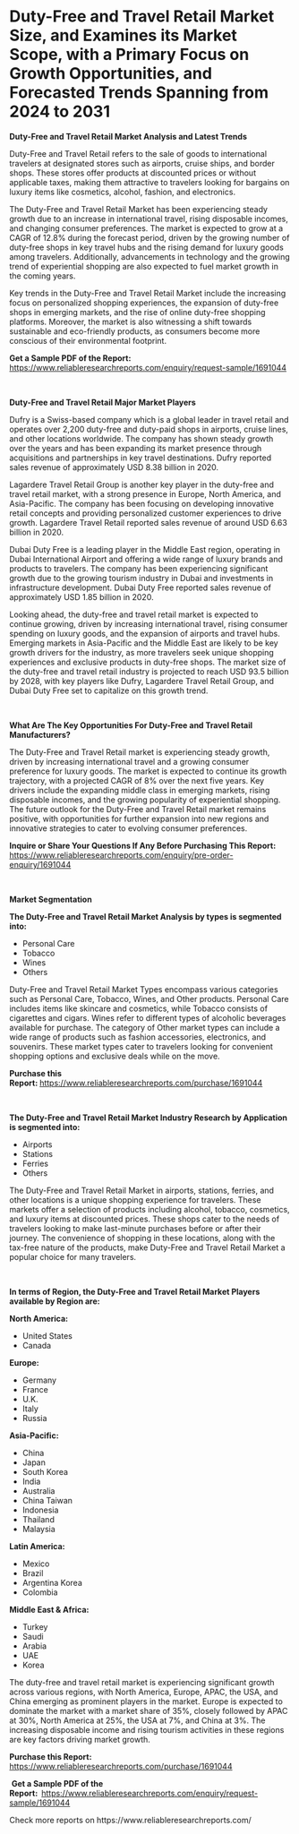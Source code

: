 <p><h1>Duty-Free and Travel Retail Market Size, and Examines its Market Scope, with a Primary Focus on Growth Opportunities, and Forecasted Trends Spanning from 2024 to 2031</h1></p><p><strong>Duty-Free and Travel Retail Market Analysis and Latest Trends</strong></p>
<p><p>Duty-Free and Travel Retail refers to the sale of goods to international travelers at designated stores such as airports, cruise ships, and border shops. These stores offer products at discounted prices or without applicable taxes, making them attractive to travelers looking for bargains on luxury items like cosmetics, alcohol, fashion, and electronics.</p><p>The Duty-Free and Travel Retail Market has been experiencing steady growth due to an increase in international travel, rising disposable incomes, and changing consumer preferences. The market is expected to grow at a CAGR of 12.8% during the forecast period, driven by the growing number of duty-free shops in key travel hubs and the rising demand for luxury goods among travelers. Additionally, advancements in technology and the growing trend of experiential shopping are also expected to fuel market growth in the coming years.</p><p>Key trends in the Duty-Free and Travel Retail Market include the increasing focus on personalized shopping experiences, the expansion of duty-free shops in emerging markets, and the rise of online duty-free shopping platforms. Moreover, the market is also witnessing a shift towards sustainable and eco-friendly products, as consumers become more conscious of their environmental footprint.</p></p>
<p><strong>Get a Sample PDF of the Report:&nbsp;</strong> <a href="https://www.reliableresearchreports.com/enquiry/request-sample/1691044">https://www.reliableresearchreports.com/enquiry/request-sample/1691044</a></p>
<p>&nbsp;</p>
<p><strong>Duty-Free and Travel Retail Major Market Players</strong></p>
<p><p>Dufry is a Swiss-based company which is a global leader in travel retail and operates over 2,200 duty-free and duty-paid shops in airports, cruise lines, and other locations worldwide. The company has shown steady growth over the years and has been expanding its market presence through acquisitions and partnerships in key travel destinations. Dufry reported sales revenue of approximately USD 8.38 billion in 2020.</p><p>Lagardere Travel Retail Group is another key player in the duty-free and travel retail market, with a strong presence in Europe, North America, and Asia-Pacific. The company has been focusing on developing innovative retail concepts and providing personalized customer experiences to drive growth. Lagardere Travel Retail reported sales revenue of around USD 6.63 billion in 2020.</p><p>Dubai Duty Free is a leading player in the Middle East region, operating in Dubai International Airport and offering a wide range of luxury brands and products to travelers. The company has been experiencing significant growth due to the growing tourism industry in Dubai and investments in infrastructure development. Dubai Duty Free reported sales revenue of approximately USD 1.85 billion in 2020.</p><p>Looking ahead, the duty-free and travel retail market is expected to continue growing, driven by increasing international travel, rising consumer spending on luxury goods, and the expansion of airports and travel hubs. Emerging markets in Asia-Pacific and the Middle East are likely to be key growth drivers for the industry, as more travelers seek unique shopping experiences and exclusive products in duty-free shops. The market size of the duty-free and travel retail industry is projected to reach USD 93.5 billion by 2028, with key players like Dufry, Lagardere Travel Retail Group, and Dubai Duty Free set to capitalize on this growth trend.</p></p>
<p>&nbsp;</p>
<p><strong>What Are The Key Opportunities For Duty-Free and Travel Retail Manufacturers?</strong></p>
<p><p>The Duty-Free and Travel Retail market is experiencing steady growth, driven by increasing international travel and a growing consumer preference for luxury goods. The market is expected to continue its growth trajectory, with a projected CAGR of 8% over the next five years. Key drivers include the expanding middle class in emerging markets, rising disposable incomes, and the growing popularity of experiential shopping. The future outlook for the Duty-Free and Travel Retail market remains positive, with opportunities for further expansion into new regions and innovative strategies to cater to evolving consumer preferences.</p></p>
<p><strong>Inquire or Share Your Questions If Any Before Purchasing This Report:</strong> <a href="https://www.reliableresearchreports.com/enquiry/pre-order-enquiry/1691044">https://www.reliableresearchreports.com/enquiry/pre-order-enquiry/1691044</a></p>
<p>&nbsp;</p>
<p><strong>Market Segmentation</strong></p>
<p><strong>The Duty-Free and Travel Retail Market Analysis by types is segmented into:</strong></p>
<p><ul><li>Personal Care</li><li>Tobacco</li><li>Wines</li><li>Others</li></ul></p>
<p><p>Duty-Free and Travel Retail Market Types encompass various categories such as Personal Care, Tobacco, Wines, and Other products. Personal Care includes items like skincare and cosmetics, while Tobacco consists of cigarettes and cigars. Wines refer to different types of alcoholic beverages available for purchase. The category of Other market types can include a wide range of products such as fashion accessories, electronics, and souvenirs. These market types cater to travelers looking for convenient shopping options and exclusive deals while on the move.</p></p>
<p><strong>Purchase this Report:&nbsp;</strong><a href="https://www.reliableresearchreports.com/purchase/1691044">https://www.reliableresearchreports.com/purchase/1691044</a></p>
<p>&nbsp;</p>
<p><strong>The Duty-Free and Travel Retail Market Industry Research by Application is segmented into:</strong></p>
<p><ul><li>Airports</li><li>Stations</li><li>Ferries</li><li>Others</li></ul></p>
<p><p>The Duty-Free and Travel Retail Market in airports, stations, ferries, and other locations is a unique shopping experience for travelers. These markets offer a selection of products including alcohol, tobacco, cosmetics, and luxury items at discounted prices. These shops cater to the needs of travelers looking to make last-minute purchases before or after their journey. The convenience of shopping in these locations, along with the tax-free nature of the products, make Duty-Free and Travel Retail Market a popular choice for many travelers.</p></p>
<p>&nbsp;</p>
<p><strong>In terms of Region, the Duty-Free and Travel Retail Market Players available by Region are:</strong></p>
<p>
    <p> <strong> North America: </strong>
        <ul>
            <li>United States</li>
            <li>Canada</li>
        </ul>
        </p> 
    <p> <strong> Europe: </strong>
        <ul>
            <li>Germany</li>
            <li>France</li>
            <li>U.K.</li>
            <li>Italy</li>
            <li>Russia</li>
        </ul>
        </p> 
    <p> <strong> Asia-Pacific: </strong>
        <ul>
            <li>China</li>
            <li>Japan</li>
            <li>South Korea</li>
            <li>India</li>
            <li>Australia</li>
            <li>China Taiwan</li>
            <li>Indonesia</li>
            <li>Thailand</li>
            <li>Malaysia</li>
        </ul>
        </p> 
    <p> <strong> Latin America: </strong>
        <ul>
            <li>Mexico</li>
            <li>Brazil</li>
            <li>Argentina Korea</li>
            <li>Colombia</li>
        </ul>
        </p> 
    <p> <strong> Middle East & Africa: </strong>
        <ul>
            <li>Turkey</li>
            <li>Saudi</li>
            <li>Arabia</li>
            <li>UAE</li>
            <li>Korea</li>
        </ul>
    </p>
    </p>
<p><p>The duty-free and travel retail market is experiencing significant growth across various regions, with North America, Europe, APAC, the USA, and China emerging as prominent players in the market. Europe is expected to dominate the market with a market share of 35%, closely followed by APAC at 30%, North America at 25%, the USA at 7%, and China at 3%. The increasing disposable income and rising tourism activities in these regions are key factors driving market growth.</p></p>
<p><strong>Purchase this Report: </strong><a href="https://www.reliableresearchreports.com/purchase/1691044">https://www.reliableresearchreports.com/purchase/1691044</a></p>
<p>&nbsp;<strong>Get a Sample PDF of the Report:&nbsp;&nbsp;</strong><a href="https://www.reliableresearchreports.com/enquiry/request-sample/1691044">https://www.reliableresearchreports.com/enquiry/request-sample/1691044</a></p>
<p><strong></strong></p>
<p>Check more reports on https://www.reliableresearchreports.com/</p>